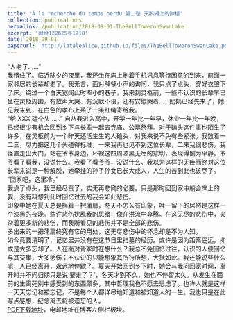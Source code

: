 ```yaml
---
title: "À la recherche du temps perdu 第二卷 天鹅湖上的钟楼"
collection: publications
permalink: /publication/2018-09-01-TheBellToweronSwanLake
excerpt: '献给122625与1718'
date: 2018-09-01
paperurl: 'http://latalealice.github.io/files/TheBellToweronSwanLake.pdf'
---
```


“人老了……”  
我愣住了。临近除夕的夜里，我还坐在床上刷着手机讯息等待困意的到来，前面一家邻居的长辈却老了。我无言，面对爷爷小声的询问，我只点了点头，穿好衣服下了床。绕过一个白天宽阔此时窄小的巷子，我来到灵柩前，一些不认识的长辈早已坐在灵柩周围，有放声大哭、有沉默不语，还有安慰哭者……奶奶已经先来了，她见我来到，在白色的孝布上系了一条红绳寄给我。  
“给 XXX 磕个头……”
自从我进入高中，开学一年比一年早，休业一年比一年晚，已经很少有机会回到乡下与长辈一起去寺庙、公墓祭拜。对于磕头这件事也陌生了许多，在灵柩前为一个昨天还活生生的人磕头，对我来说不免有些紧张。我数着一二三，尽力把这几个头磕得标准，一来我再也见不到这位长辈，二来我很悲伤。我径直走出大门，站在爷爷身边，环视这四周漆黑无尽的悲切，表现得倒为平静。爷爷看了看我，没说什么。我看了看爷爷，没说什么。我以为这样的无疾而终对这位长辈来说是一种解脱，她牵挂的孙子孙女已长大成人，人生的苦到此也该尽了。  
“回家吧，这里冷。”  
我点了点头，我已经尽责了，实无再悲恸的必要。只是那时回到家中躺会床上的我，没有料想到此时回忆过去的我会如此悲伤。  
印象中她在夏天总是摇着一把蒲扇，冬天不怎么有印象，唯一留下的居然是这样一个漆黑的夜晚。些许悲伤扰乱我的思绪，像在洪流中奔腾。在这无尽的悲伤中，夹杂着更多新的悲伤，而我所看见的悲伤并不是全部的悲伤。  
多出来的一把蒲扇终究有它的用处，这无尽悲伤中的怀念却是不为人知。  
如今竟要清明了，记忆里并没有在这节日里扫墓的经历。或许是因为距离遥远，抑或是大多忘却了。人在面对青冢时在想什么？我总不免回忆过往，认识的人便回忆与其交集，大多感伤；不认识的只能想象其所行所想，大抵如此。我还能说些什么呢，人已经离开，永远地停歇了。夏天开始回到乡下时，她会与我问回家时间，离开时并不问归期只是说‘要走了？’，冬天才到不久，她也不停留太久。从发生在面前的生离死别中感受到的东西颇多，其中哲理我也不愿去思虑了。也许人就是这样一天天忘记和被忘记，不是每个人都详尽地知道和被知道人的一生。我也只是在此写点感想，纪念离去将被遗忘的人。  
[PDF下载地址](http://latalealice.github.io/files/TheBellToweronSwanLake.pdf)，电邮地址在博客左侧栏板块。
